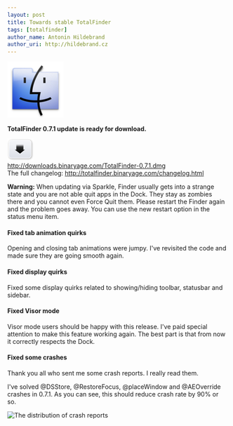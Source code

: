 ```yaml
---
layout: post
title: Towards stable TotalFinder
tags: [totalfinder]
author_name: Antonin Hildebrand
author_uri: http://hildebrand.cz
---
```


<img src="/shared/img/icons/totalfinder-128.png" class="intro-icon"/>

**TotalFinder 0.7.1 update is ready for download.**

<div class="blog-download">
  <a class="download-link" href="http://downloads.binaryage.com/TotalFinder-0.7.1.dmg"><img src="/shared/img/small-download-button.png"/><div>http://downloads.binaryage.com/TotalFinder-0.7.1.dmg</div></a>
  <div class="download-note">The full changelog: <a href="http://totalfinder.binaryage.com/changelog.html">http://totalfinder.binaryage.com/changelog.html</a></div>
</div>

**Warning:** When updating via Sparkle, Finder usually gets into a strange state and you are not able quit apps in the Dock. They stay as zombies there and you cannot even Force Quit them. Please restart the Finder again and the problem goes away. You can use the new restart option in the status menu item.

#### Fixed tab animation quirks

Opening and closing tab animations were jumpy. I've revisited the code and made sure they are going smooth again.

#### Fixed display quirks

Fixed some display quirks related to showing/hiding toolbar, statusbar and sidebar.

#### Fixed Visor mode

Visor mode users should be happy with this release. I've paid special attention to make this feature working again. The best part is that from now it correctly respects the Dock.

#### Fixed some crashes

Thank you all who sent me some crash reports. I really read them.

I've solved @DSStore, @RestoreFocus, @placeWindow and @AEOverride crashes in 0.7.1. As you can see, this should reduce crash rate by 90% or so.

<img class="blog-image" src="/images/crash-distribution.png" title="The distribution of crash reports">